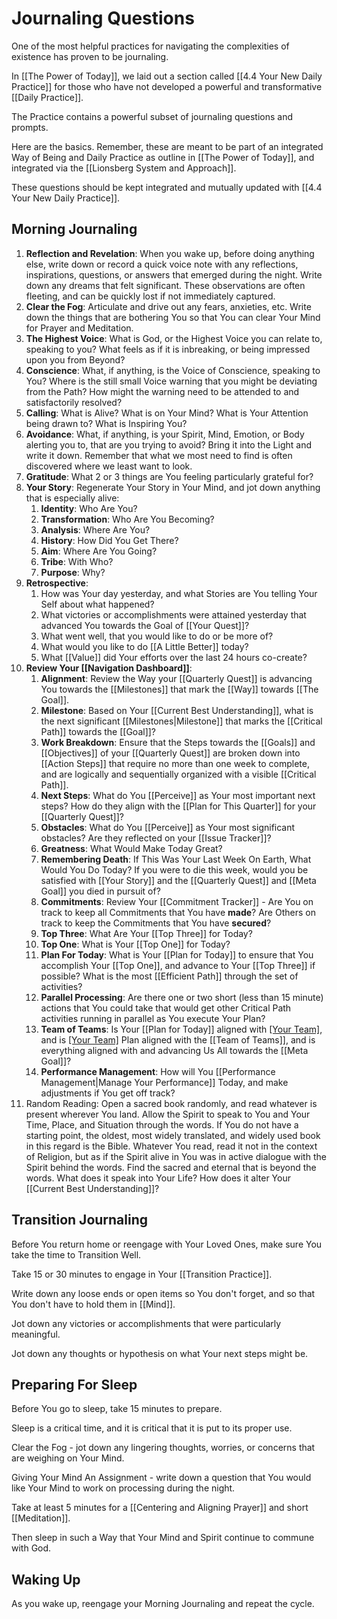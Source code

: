 # Journaling Questions

One of the most helpful practices for navigating the complexities of existence has proven to be journaling. 

In [[The Power of Today]], we laid out a section called [[4.4 Your New Daily Practice]] for those who have not developed a powerful and transformative [[Daily Practice]]. 

The Practice contains a powerful subset of journaling questions and prompts. 

Here are the basics. Remember, these are meant to be part of an integrated Way of Being and Daily Practice as outline in [[The Power of Today]], and integrated via the [[Lionsberg System and Approach]]. 

These questions should be kept integrated and mutually updated with [[4.4 Your New Daily Practice]]. 

## Morning Journaling 

1. **Reflection and Revelation**: When you wake up, before doing anything else, write down or record a quick voice note with any reflections, inspirations, questions, or answers that emerged during the night. Write down any dreams that felt significant. These observations are often fleeting, and can be quickly lost if not immediately captured. 
2. **Clear the Fog**: Articulate and drive out any fears, anxieties, etc. Write down the things that are bothering You so that You can clear Your Mind for Prayer and Meditation. 
3. **The Highest Voice**: What is God, or the Highest Voice you can relate to, speaking to you? What feels as if it is inbreaking, or being impressed upon you from Beyond?  
4. **Conscience**: What, if anything, is the Voice of Conscience, speaking to You? Where is the still small Voice warning that you might be deviating from the Path? How might the warning need to be attended to and satisfactorily resolved? 
5. **Calling**: What is Alive? What is on Your Mind? What is Your Attention being drawn to? What is Inspiring You? 
6. **Avoidance**: What, if anything, is your Spirit, Mind, Emotion, or Body alerting you to, that are you trying to avoid? Bring it into the Light and write it down. Remember that what we most need to find is often discovered where we least want to look. 
7. **Gratitude**: What 2 or 3 things are You feeling particularly grateful for? 
8. **Your Story**: Regenerate Your Story in Your Mind, and jot down anything that is especially alive: 
	1. **Identity**: Who Are You? 
	2. **Transformation**: Who Are You Becoming? 
	3. **Analysis**: Where Are You? 
	4. **History**: How Did You Get There? 
	5. **Aim**: Where Are You Going? 
	6. **Tribe**: With Who? 
	7. **Purpose**: Why?  
9. **Retrospective**: 
	1. How was Your day yesterday, and what Stories are You telling Your Self about what happened? 
	2. What victories or accomplishments were attained yesterday that advanced You towards the Goal of [[Your Quest]]?  
	3. What went well, that you would like to do or be more of?  
	4. What would you like to do [[A Little Better]] today?  
	5. What [[Value]] did Your efforts over the last 24 hours co-create?  
10. **Review Your [[Navigation Dashboard]]**: 
	1. **Alignment**: Review the Way your [[Quarterly Quest]] is advancing You towards the [[Milestones]] that mark the [[Way]] towards [[The Goal]].  
	2. **Milestone**: Based on Your [[Current Best Understanding]], what is the next significant [[Milestones|Milestone]] that marks the [[Critical Path]] towards the [[Goal]]? 
	3. **Work Breakdown**: Ensure that the Steps towards the [[Goals]] and [[Objectives]] of your [[Quarterly Quest]] are broken down into [[Action Steps]] that require no more than one week to complete, and are logically and sequentially organized with a visible [[Critical Path]].  
	4. **Next Steps**: What do You [[Perceive]] as Your most important next steps? How do they align with the [[Plan for This Quarter]] for your [[Quarterly Quest]]? 
	5. **Obstacles**: What do You [[Perceive]] as Your most significant obstacles? Are they reflected on your [[Issue Tracker]]? 
	6. **Greatness**: What Would Make Today Great? 
	7. **Remembering Death**: If This Was Your Last Week On Earth, What Would You Do Today? If you were to die this week, would you be satisfied with [[Your Story]] and the [[Quarterly Quest]] and [[Meta Goal]] you died in pursuit of? 
	8. **Commitments**: Review Your [[Commitment Tracker]] - Are You on track to keep all Commitments that You have **made**? Are Others on track to keep the Commitments that You have **secured**? 
	9. **Top Three**: What Are Your [[Top Three]] for Today? 
	10. **Top One**: What is Your [[Top One]] for Today? 
	11. **Plan For Today**: What is Your [[Plan for Today]] to ensure that You accomplish Your [[Top One]], and advance to Your [[Top Three]] if possible? What is the most [[Efficient Path]] through the set of activities? 
	12. **Parallel Processing**: Are there one or two short (less than 15 minute) actions that You could take that would get other Critical Path activities running in parallel as You execute Your Plan?  
	13. **Team of Teams**: Is Your [[Plan for Today]] aligned with [[Your Team]](s), and is [[Your Team]](s) Plan aligned with the [[Team of Teams]], and is everything aligned with and advancing Us All towards the [[Meta Goal]]?
	14. **Performance Management**: How will You [[Performance Management|Manage Your Performance]] Today, and make adjustments if You get off track? 
11. Random Reading: Open a sacred book randomly, and read whatever is present wherever You land. Allow the Spirit to speak to You and Your Time, Place, and Situation through the words. If You do not have a starting point, the oldest, most widely translated, and widely used book in this regard is the Bible. Whatever You read, read it not in the context of Religion, but as if the Spirit alive in You was in active dialogue with the Spirit behind the words. Find the sacred and eternal that is beyond the words. What does it speak into Your Life? How does it alter Your [[Current Best Understanding]]? 

## Transition Journaling 

Before You return home or reengage with Your Loved Ones, make sure You take the time to Transition Well. 

Take 15 or 30 minutes to engage in Your [[Transition Practice]]. 

Write down any loose ends or open items so You don't forget, and so that You don't have to hold them in [[Mind]]. 

Jot down any victories or accomplishments that were particularly meaningful. 

Jot down any thoughts or hypothesis on what Your next steps might be. 

## Preparing For Sleep 

Before You go to sleep, take 15 minutes to prepare. 

Sleep is a critical time, and it is critical that it is put to its proper use. 

Clear the Fog - jot down any lingering thoughts, worries, or concerns that are weighing on Your Mind. 

Giving Your Mind An Assignment - write down a question that You would like Your Mind to work on processing during the night. 

Take at least 5 minutes for a [[Centering and Aligning Prayer]] and short [[Meditation]]. 

Then sleep in such a Way that Your Mind and Spirit continue to commune with God. 

## Waking Up 

As you wake up, reengage your Morning Journaling and repeat the cycle. 